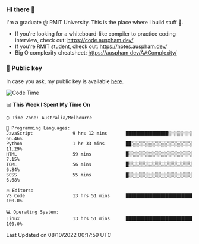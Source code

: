 ### Hi there 👋

I'm a graduate @ RMIT University. This is the place where I build stuff 👀. 

- If you're looking for a whiteboard-like compiler to practice coding interview, check out: https://code.auspham.dev/
- If you're RMIT student, check out: https://notes.auspham.dev/
- Big O complexity cheatsheet: https://auspham.dev/AAComplexity/

### 🔑 Public key

In case you ask, my public key is available [here](https://public.auspham.dev/).

<!--START_SECTION:waka-->
![Code Time](http://img.shields.io/badge/Code%20Time-886%20hrs%201%20min-blue)

📊 **This Week I Spent My Time On** 

```text
⌚︎ Time Zone: Australia/Melbourne

💬 Programming Languages: 
JavaScript               9 hrs 12 mins       ████████████████░░░░░░░░░   66.46% 
Python                   1 hr 33 mins        ██░░░░░░░░░░░░░░░░░░░░░░░   11.29% 
HTML                     59 mins             █░░░░░░░░░░░░░░░░░░░░░░░░   7.15% 
TOML                     56 mins             █░░░░░░░░░░░░░░░░░░░░░░░░   6.84% 
SCSS                     55 mins             █░░░░░░░░░░░░░░░░░░░░░░░░   6.68%

🔥 Editors: 
VS Code                  13 hrs 51 mins      █████████████████████████   100.0%

💻 Operating System: 
Linux                    13 hrs 51 mins      █████████████████████████   100.0%

```


 Last Updated on 08/10/2022 00:17:59 UTC
<!--END_SECTION:waka-->

<!--
**rockmanvnx6/rockmanvnx6** is a ✨ _special_ ✨ repository because its `README.md` (this file) appears on your GitHub profile.

Here are some ideas to get you started:

- 🔭 I’m currently working on ...
- 🌱 I’m currently learning ...
- 👯 I’m looking to collaborate on ...
- 🤔 I’m looking for help with ...
- 💬 Ask me about ...
- 📫 How to reach me: ...
- 😄 Pronouns: ...
- ⚡ Fun fact: ...
-->
